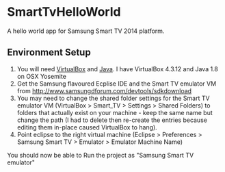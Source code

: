 # SmartTvHelloWorld

A hello world app for Samsung Smart TV 2014 platform.

## Environment Setup

1. You will need [VirtualBox](https://www.virtualbox.org/) and [Java](http://java.com/en/download/). I have VirtualBox 4.3.12 and Java 1.8 on OSX Yosemite
2. Get the Samsung flavoured Ecplise IDE and the Smart TV emulator VM from http://www.samsungdforum.com/devtools/sdkdownload
3. You may need to change the shared folder settings for the Smart TV emulator VM (VirtualBox > Smart_TV > Settings > Shared Folders) to folders that actually exist on your machine - keep the same name but change the path (I had to delete then re-create the entries because editing them in-place caused VirtualBox to hang).
4. Point eclipse to the right virtual machine (Eclipse > Preferences > Samsung Smart TV > Emulator > Emulator Machine Name)

You should now be able to Run the project as "Samsung Smart TV emulator"


